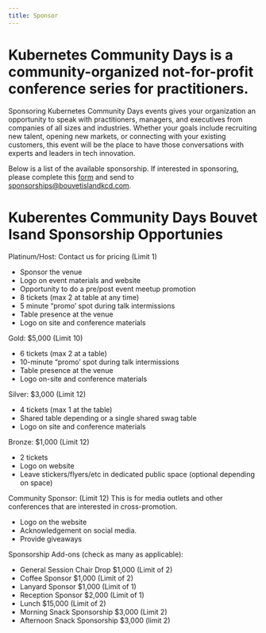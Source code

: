 ```yaml
---
title: Sponsor
---
```

# Kubernetes Community Days is a community-organized not-for-profit conference series for practitioners.

Sponsoring Kubernetes Community Days  events gives your organization an opportunity to speak with practitioners, managers, and executives from companies of all sizes and industries. Whether your goals include recruiting new talent, opening new markets, or connecting with your existing customers, this event will be the place to have those conversations with experts and leaders in tech innovation.

Below is a list of the available sponsorship. If interested in sponsoring, please complete this [form](sponsor-contract.md) and send to  [sponsorships@bouvetislandkcd.com](sponsorships@bouvetislandkcd.com).

# Kuberentes Community Days Bouvet Isand Sponsorship Opportunies

Platinum/Host: Contact us for pricing (Limit 1)

* Sponsor the venue
* Logo on event materials and website
* Opportunity to do a pre/post event meetup promotion
* 8  tickets (max 2 at table at any time)
* 5 minute “promo’ spot during talk intermissions 
* Table presence at the venue 
* Logo on site and conference materials 

Gold: $5,000 (Limit 10)

* 6 tickets (max 2 at a table)
* 10-minute “promo’ spot during talk intermissions 
* Table presence at the venue 
* Logo on-site and conference materials 

Silver: $3,000 (Limit 12)  

* 4 tickets (max 1 at the table)
* Shared table depending or a single shared swag table
* Logo on site and conference materials

Bronze: $1,000 (Limit 12)

* 2 tickets
* Logo on website
* Leave stickers/flyers/etc in dedicated public space (optional depending on space)

Community Sponsor: (Limit 12) 
This is for media outlets and other conferences that are interested in cross-promotion.

* Logo on the website 
* Acknowledgement on social media.
* Provide giveaways

Sponsorship Add-ons (check as many as applicable):

* General Session Chair Drop $1,000 (Limit of 2) 
* Coffee Sponsor $1,000 (Limit of 2)
* Lanyard Sponsor $1,000 (Limit of 1)
* Reception Sponsor $2,000 (Limit of 1)
* Lunch $15,000 (Limit of 2)
* Morning Snack Sponsorship $3,000 (Limit 2)
* Afternoon Snack Sponsorship $3,000 (limit 2)

